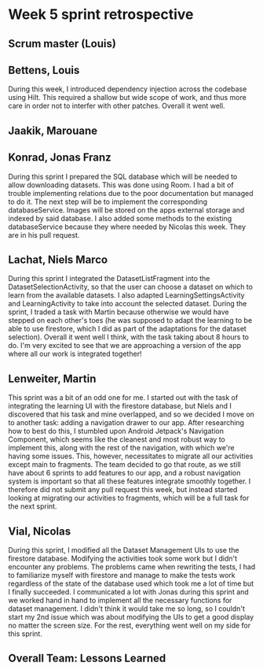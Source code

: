 # Week 5 sprint retrospective

## Scrum master (Louis)

## Bettens, Louis
During this week, I introduced dependency injection across the codebase using Hilt. This required a shallow but wide scope of work, and thus more care in order not to interfer with other patches. Overall it went well.

## Jaakik, Marouane

## Konrad, Jonas Franz
During this sprint I prepared the SQL database which will be needed to allow downloading datasets. This was done using Room. I had a bit of trouble implementing relations due to the poor documentation but managed to do it. The next step will be to implement the corresponding databaseService. Images will be stored on the apps external storage and indexed by said database.
I also added some methods to the existing databaseService because they where needed by Nicolas this week. They are in his pull request.

## Lachat, Niels Marco
During this sprint I integrated the DatasetListFragment into the DatasetSelectionActivity, so that the user can choose a dataset on which to learn from the available datasets. I also adapted LearningSettingsActivity and LearningActivity to take into account the selected dataset. During the sprint, I traded a task with Martin because otherwise we would have stepped on each other's toes (he was supposed to adapt the learning to be able to use firestore, which I did as part of the adaptations for the dataset selection). Overall it went well I think, with the task taking about 8 hours to do. I'm very excited to see that we are approaching a version of the app where all our work is integrated together!

## Lenweiter, Martin
This sprint was a bit of an odd one for me. I started out with the task of integrating the learning UI with the firestore database, but Niels and I discovered that his task and mine overlapped, and so we decided I move on to another task: adding a navigation drawer to our app. After researching how to best do this, I stumbled upon Android Jetpack's Navigation Component, which seems like the cleanest and most robust way to implement this, along with the rest of the navigation, with which we're having some issues. This, however, necessitates to migrate all our activities except main to fragments. The team decided to go that route, as we still have about 6 sprints to add features to our app, and a robust navigation system is important so that all these features integrate smoothly together. I therefore did not submit any pull request this week, but instead started looking at migrating our activities to fragments, which will be a full task for the next sprint.

## Vial, Nicolas
During this sprint, I modified all the Dataset Management UIs to use the firestore database. Modifying the activities took some work but I didn't encounter any problems. The problems came when rewriting the tests, I had to familiarize myself with firestore and manage to make the tests work regardless of the state of the database used which took me a lot of time but I finally succeeded. I communicated a lot with Jonas during this sprint and we worked hand in hand to implement all the necessary functions for dataset management. I didn't think it would take me so long, so I couldn't start my 2nd issue which was about modifying the UIs to get a good display no matter the screen size. For the rest, everything went well on my side for this sprint.
## Overall Team: Lessons Learned
